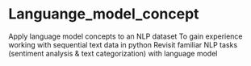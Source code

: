 # Languange_model_concept
 Apply language model concepts to an NLP dataset
 To gain experience working with sequential text data in python
 Revisit familiar NLP tasks (sentiment analysis & text categorization) with language model
